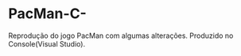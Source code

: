 PacMan-C-
=========

Reprodução do jogo PacMan com algumas alterações. Produzido no Console(Visual Studio).
